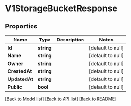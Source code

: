 # V1StorageBucketResponse

## Properties
Name | Type | Description | Notes
------------ | ------------- | ------------- | -------------
**Id** | **string** |  | [default to null]
**Name** | **string** |  | [default to null]
**Owner** | **string** |  | [default to null]
**CreatedAt** | **string** |  | [default to null]
**UpdatedAt** | **string** |  | [default to null]
**Public** | **bool** |  | [default to null]

[[Back to Model list]](../README.md#documentation-for-models) [[Back to API list]](../README.md#documentation-for-api-endpoints) [[Back to README]](../README.md)

